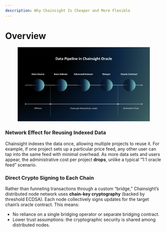 ```yaml
---
description: Why Chainsight Is Cheaper and More Flexible
---
```


# Overview

<figure><img src="../.gitbook/assets/Screenshot 2025-02-21 at 16.00.34.png" alt=""><figcaption></figcaption></figure>

### **Network Effect for Reusing Indexed Data**

Chainsight indexes the data once, allowing multiple projects to reuse it. For example, if one project sets up a particular price feed, any other user can tap into the same feed with minimal overhead. As more data sets and users appear, the administrative cost per project **drops**, unlike a typical “1:1 oracle feed” scenario.

### **Direct Crypto Signing to Each Chain**

Rather than funneling transactions through a custom “bridge,” Chainsight’s distributed node network uses **chain-key cryptography** (backed by threshold ECDSA). Each node collectively signs updates for the target chain’s oracle contract. This means:

* No reliance on a single bridging operator or separate bridging contract.
* Lower trust assumptions: the cryptographic security is shared among distributed nodes.
